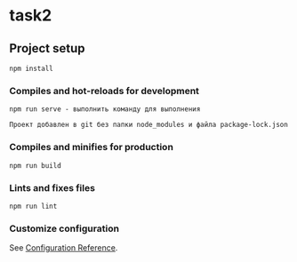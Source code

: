 # task2

## Project setup
```
npm install
```

### Compiles and hot-reloads for development
```
npm run serve - выполнить команду для выполнения

Проект добавлен в git без папки node_modules и файла package-lock.json
```

### Compiles and minifies for production
```
npm run build
```

### Lints and fixes files
```
npm run lint
```

### Customize configuration
See [Configuration Reference](https://cli.vuejs.org/config/).
